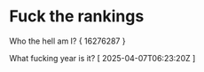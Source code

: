 # Fuck the rankings

Who the hell am I?
{ 16276287 }

What fucking year is it?
[ 2025-04-07T06:23:20Z ]
